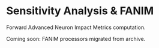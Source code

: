 # Sensitivity Analysis & FANIM

Forward Advanced Neuron Impact Metrics computation.

Coming soon: FANIM processors migrated from archive.
